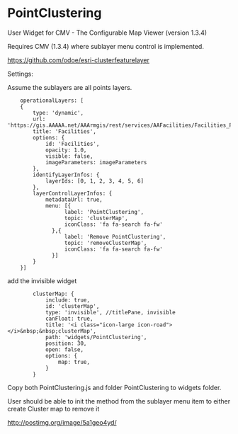 # PointClustering

User Widget for CMV - The Configurable Map Viewer (version 1.3.4)

Requires CMV (1.3.4) where sublayer menu control is implemented.

https://github.com/odoe/esri-clusterfeaturelayer

Settings:

Assume the sublayers are all points layers.

        operationalLayers: [
        {
            type: 'dynamic',
            url: 'https://gis.AAAAA.net/AAArmgis/rest/services/AAFacilities/Facilities_Prgm/MapServer',
            title: 'Facilities',
            options: {
                id: 'Facilities',
                opacity: 1.0,
                visible: false,
                imageParameters: imageParameters
            },
            identifyLayerInfos: {
                layerIds: [0, 1, 2, 3, 4, 5, 6]
            },
            layerControlLayerInfos: {
                metadataUrl: true,
                menu: [{
                      label: 'PointClustering',
                      topic: 'clusterMap',
                      iconClass: 'fa fa-search fa-fw'
                  },{
                      label: 'Remove PointClustering',
                      topic: 'removeClusterMap',
                      iconClass: 'fa fa-search fa-fw'
                  }]              
            }
        }]

add the invisible widget

            clusterMap: {
                include: true,
                id: 'clusterMap',
                type: 'invisible', //titlePane, invisible
                canFloat: true,
                title: '<i class="icon-large icon-road"></i>&nbsp;&nbsp;clusterMap',
                path: 'widgets/PointClustering',
                position: 30,
                open: false,
                options: {
                    map: true,
                }
            }
            
Copy both PointClustering.js and folder PointClustering to widgets folder.

User should be able to init the method from the sublayer menu item to either create Cluster map to remove it

http://postimg.org/image/5a1geo4yd/
